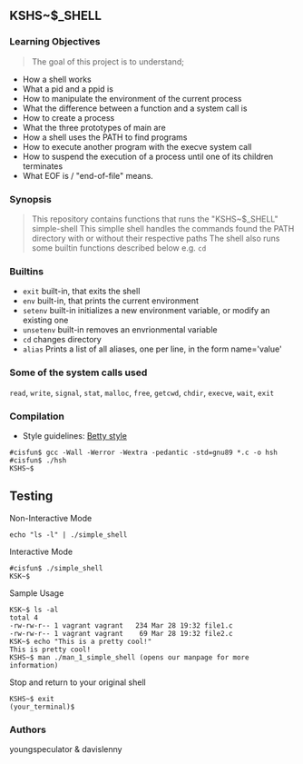 ## KSHS~$_SHELL

### Learning Objectives
> The goal of this project is to understand;
* How a shell works
* What a pid and a ppid is
* How to manipulate the environment of the current process
* What the difference between a function and a system call is
* How to create a process
* What the three prototypes of main are
* How a  shell uses the PATH to find programs
* How to execute another program with the execve system call
* How to suspend the execution of a process until one of its children terminates
* What EOF is / "end-of-file" means.

### Synopsis
> This repository contains functions that runs the "KSHS~$_SHELL" simple-shell
> This simplle shell handles the commands found the PATH directory with or without their respective paths
> The shell also runs some builtin functions described below e.g. ```cd```

### Builtins
* ```exit``` built-in, that exits the shell
* ```env``` built-in, that prints the current environment
* ```setenv``` built-in initializes a new environment variable, or modify an existing one
* ```unsetenv``` built-in removes an envrionmental variable
* ```cd``` changes directory
* ```alias``` Prints a list of all aliases, one per line, in the form name='value'

### Some of the system calls used
```read```, ```write```, ```signal```, ```stat```, ```malloc```, ```free```, ```getcwd```, ```chdir```, ```execve```, ```wait```, ```exit```

### Compilation
* Style guidelines: [Betty style](https://github.com/holbertonschool/Betty/wiki)
```
#cisfun$ gcc -Wall -Werror -Wextra -pedantic -std=gnu89 *.c -o hsh
#cisfun$ ./hsh
KSHS~$
```
## Testing
Non-Interactive Mode
```
echo "ls -l" | ./simple_shell
```
Interactive Mode

```
#cisfun$ ./simple_shell
KSK~$
```
Sample Usage
```
KSK~$ ls -al
total 4
-rw-rw-r-- 1 vagrant vagrant   234 Mar 28 19:32 file1.c
-rw-rw-r-- 1 vagrant vagrant    69 Mar 28 19:32 file2.c
KSK~$ echo "This is a pretty cool!"
This is pretty cool!
KSHS~$ man ./man_1_simple_shell (opens our manpage for more information)
```
Stop and return to your original shell
```
KSHS~$ exit
(your_terminal)$
```


### Authors
youngspeculator & davislenny
